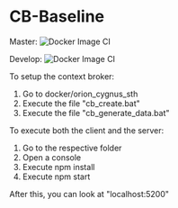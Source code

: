 # CB-Baseline

Master: ![Docker Image CI](https://github.com/calbapon/CB-Baseline/workflows/Docker%20Image%20CI/badge.svg)

Develop: ![Docker Image CI](https://github.com/calbapon/CB-Baseline/workflows/Docker%20Image%20CI/badge.svg?branch=develop)

To setup the context broker:

1. Go to docker/orion_cygnus_sth
2. Execute the file "cb_create.bat"
3. Execute the file "cb_generate_data.bat"

To execute both the client and the server:

1. Go to the respective folder
2. Open a console
3. Execute npm install
4. Execute npm start

After this, you can look at "localhost:5200"
